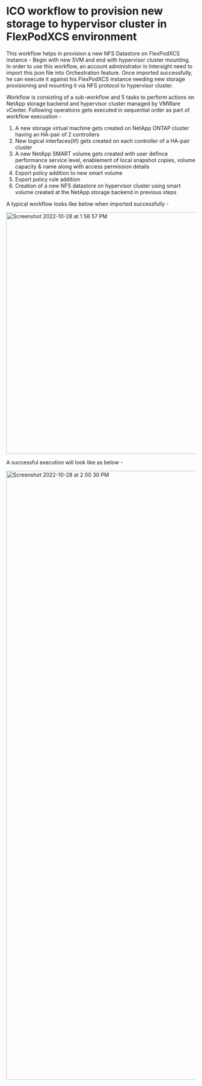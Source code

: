 # ICO workflow to provision new storage to hypervisor cluster in FlexPodXCS environment

This workflow helps in provision a new NFS Datastore on FlexPodXCS instance - Begin with new SVM and end with hypervisor cluster mounting. In order to use this workflow, an account administrator in Intersight need to import this json file into Orchestration feature. Once imported successfully, he can execute it against his FlexPodXCS instance needing new storage provisioning and mounting it via NFS protocol to hypervisor cluster. 

Workflow is consisting of a sub-workflow and 5 tasks to perform actions on NetApp storage backend and hypervisor cluster managed by VMWare vCenter. Following operations gets executed in sequential order as part of workflow execustion - 

1. A new storage virtual machine gets created on NetApp ONTAP cluster having an HA-pair of 2 controllers
2. New logical interfaces(lif) gets created on each controller of a HA-pair cluster
3. A new NetApp SMART volume gets created with user defince performance service level, enablement of local snapshot copies, volume capacity & name along with access permission details
4. Export policy addition to new smart volume
5. Export policy rule addition
6. Creation of a new NFS datastore on hypervisor cluster using smart volume created at the NetApp storage backend in previous steps

A typical workflow looks like below when imported successfully - 

<img width="641" alt="Screenshot 2022-10-28 at 1 58 57 PM" src="https://user-images.githubusercontent.com/12057795/198731304-63860209-2564-4f4f-badc-fa1ee821d757.png">


A successful execution will look like as below -

<img width="1616" alt="Screenshot 2022-10-28 at 2 00 30 PM" src="https://user-images.githubusercontent.com/12057795/198731530-9f85c521-7073-490d-9681-ea6d1a8640f9.png">
